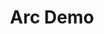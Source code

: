 ---
title: Arc Demo
slug: https://arc.tencent.com/en/ai-demos/imgRestor
excerpt: Real-ESRGAN aims at developing Practical Algorithms for General Image/Video Restoration.
tags: [productivity]
---